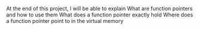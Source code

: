 At the end of this project, I will be able to explain What are function pointers and how to use them
What does a function pointer exactly hold
Where does a function pointer point to in the virtual memory
